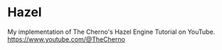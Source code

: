 # Hazel
My implementation of The Cherno's Hazel Engine Tutorial on YouTube.  https://www.youtube.com/@TheCherno
